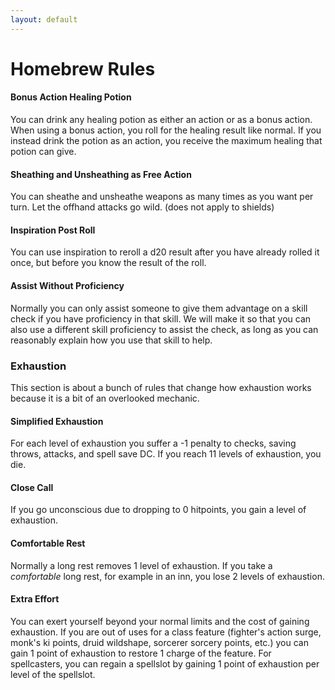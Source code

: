 ```yaml
---
layout: default
---
```


# Homebrew Rules

#### Bonus Action Healing Potion
You can drink any healing potion as either an action or as a bonus action. When using a bonus action, you roll for the healing result like normal. If you instead drink the potion as an action, you receive the maximum healing that potion can give.

#### Sheathing and Unsheathing as Free Action
You can sheathe and unsheathe weapons as many times as you want per turn. Let the offhand attacks go wild. (does not apply to shields)

#### Inspiration Post Roll
You can use inspiration to reroll a d20 result after you have already rolled it once, but before you know the result of the roll.

#### Assist Without Proficiency
Normally you can only assist someone to give them advantage on a skill check if you have proficiency in that skill.
We will make it so that you can also use a different skill proficiency to assist the check, as long as you can reasonably explain how you use that skill to help.

### Exhaustion
This section is about a bunch of rules that change how exhaustion works because it is a bit of an overlooked mechanic.
#### Simplified Exhaustion
For each level of exhaustion you suffer a -1 penalty to checks, saving throws, attacks, and spell save DC. If you reach 11 levels of exhaustion, you die.

#### Close Call
If you go unconscious due to dropping to 0 hitpoints, you gain a level of exhaustion.

#### Comfortable Rest
Normally a long rest removes 1 level of exhaustion. If you take a *comfortable* long rest, for example in an inn, you lose 2 levels of exhaustion.

#### Extra Effort
You can exert yourself beyond your normal limits and the cost of gaining exhaustion. If you are out of uses for a class feature (fighter's action surge, monk's ki points, druid wildshape, sorcerer sorcery points, etc.) you can gain 1 point of exhaustion to restore 1 charge of the feature. For spellcasters, you can regain a spellslot by gaining 1 point of exhaustion per level of the spellslot.
